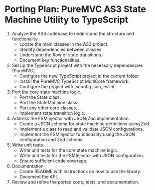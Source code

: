 # Porting Plan: PureMVC AS3 State Machine Utility to TypeScript

1.  Analyze the AS3 codebase to understand the structure and functionality.
    *   Locate the main classes in the AS3 project.
    *   Identify dependencies between classes.
    *   Understand the flow of state transitions.
    *   Document key functionalities.
2.  Set up the TypeScript project with the necessary dependencies (PureMVC).
    *   Configure the new TypeScript project in the current folder
    *   Install the PureMVC TypeScript MultiCore framework.
    *   Configure the project with tsconfig.json, eslint
3.  Port the core state machine logic.
    *   Port the State class.
    *   Port the StateMachine class.
    *   Port any other core classes.
    *   Implement state transition logic.
4.  Address the FSMInjector with JSON/Zod implementation.
    *   Create a JSON schema for state machine definitions using Zod.
    *   Implement a class to read and validate JSON configurations.
    *   Implement the FSMInjector functionality using the JSON configuration and Zod schema.
5.  Write unit tests.
    *   Write unit tests for the core state machine logic.
    *   Write unit tests for the FSMInjector with JSON configuration.
    *   Ensure sufficient code coverage.
6. Documentation
    *   Create README with instructions on how to use the library.
    *   Document the API.
7.  Review and refine the ported code, tests, and documentation.